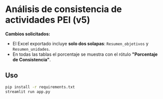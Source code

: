 # Análisis de consistencia de actividades PEI (v5)

**Cambios solicitados:**
- El Excel exportado incluye **solo dos solapas**: `Resumen_objetivos` y `Resumen_unidades`.
- En todas las tablas el porcentaje se muestra con el rótulo **"Porcentaje de Consistencia"**.

## Uso
```bash
pip install -r requirements.txt
streamlit run app.py

